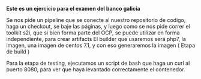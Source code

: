**Este es un ejercicio para el examen del banco galicia**

Se nos pide un pipeline que se conecte al nuestro repositorio de codigo, haga un checkout, se baje las páginas, 
y luego como se nos pide correr el toolkit s2i, que si bien forma parte del OCP, se puede utilizar en forma independiente,
para crear artifacts
El builder que usaremos será php7, la imagen, una imagen de centos 7.1, y con eso generaremos la imagen ( Etapa de build )

Para la etapa de testing, ejecutamos un script de bash que haga un curl al puerto 8080, para ver que haya levantado correctamente el contenedor.

